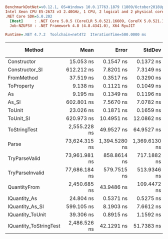 ``` ini

BenchmarkDotNet=v0.12.1, OS=Windows 10.0.17763.1879 (1809/October2018Update/Redstone5)
Intel Xeon CPU E5-2673 v3 2.40GHz, 1 CPU, 2 logical and 2 physical cores
.NET Core SDK=5.0.202
  [Host]     : .NET Core 5.0.5 (CoreCLR 5.0.521.16609, CoreFX 5.0.521.16609), X64 RyuJIT
  Job-NZUFSV : .NET Framework 4.8 (4.8.4341.0), X64 RyuJIT

Runtime=.NET 4.7.2  Toolchain=net472  IterationTime=500.0000 ms  

```
|                 Method |          Mean |         Error |        StdDev |        Median |  Gen 0 |  Gen 1 | Gen 2 | Allocated |
|----------------------- |--------------:|--------------:|--------------:|--------------:|-------:|-------:|------:|----------:|
|            Constructor |     15.053 ns |     0.1547 ns |     0.1372 ns |     15.039 ns |      - |      - |     - |         - |
|         Constructor_SI |    612.212 ns |     7.8201 ns |     7.3149 ns |    614.429 ns | 0.0296 |      - |     - |     201 B |
|             FromMethod |     37.519 ns |     0.3517 ns |     0.3290 ns |     37.489 ns |      - |      - |     - |         - |
|             ToProperty |      9.138 ns |     0.1121 ns |     0.1049 ns |      9.132 ns |      - |      - |     - |         - |
|                     As |      9.195 ns |     0.1349 ns |     0.1196 ns |      9.209 ns |      - |      - |     - |         - |
|                  As_SI |    602.801 ns |     7.5670 ns |     7.0782 ns |    602.441 ns | 0.0297 |      - |     - |     201 B |
|                 ToUnit |     23.026 ns |     0.1871 ns |     0.1659 ns |     22.984 ns |      - |      - |     - |         - |
|              ToUnit_SI |    620.973 ns |    10.4951 ns |    12.0862 ns |    617.205 ns | 0.0294 |      - |     - |     201 B |
|           ToStringTest |  2,555.228 ns |    49.9527 ns |    64.9527 ns |  2,541.845 ns | 0.1882 |      - |     - |    1244 B |
|                  Parse | 73,624.315 ns | 1,394.5280 ns | 1,369.6130 ns | 73,867.620 ns | 8.2935 | 0.2811 |     - |   54377 B |
|          TryParseValid | 73,961.981 ns |   858.8614 ns |   717.1882 ns | 74,092.299 ns | 8.3614 | 0.2934 |     - |   54352 B |
|        TryParseInvalid | 77,686.184 ns |   579.7515 ns |   513.9346 ns | 77,641.877 ns | 8.2924 | 0.3071 |     - |   53894 B |
|           QuantityFrom |  2,450.685 ns |    43.9486 ns |   109.4472 ns |  2,400.000 ns |      - |      - |     - |    8192 B |
|           IQuantity_As |     24.804 ns |     0.5371 ns |     0.5275 ns |     24.909 ns | 0.0037 |      - |     - |      24 B |
|        IQuantity_As_SI |    599.105 ns |     8.1903 ns |     7.6612 ns |    596.890 ns | 0.0298 |      - |     - |     201 B |
|       IQuantity_ToUnit |     39.306 ns |     0.8915 ns |     1.1592 ns |     39.320 ns | 0.0087 |      - |     - |      56 B |
| IQuantity_ToStringTest |  2,486.526 ns |    42.1291 ns |    51.7383 ns |  2,481.309 ns | 0.1885 |      - |     - |    1244 B |
